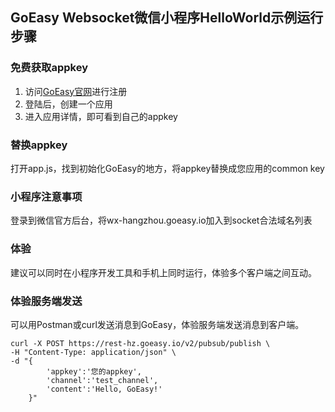 
## GoEasy Websocket微信小程序HelloWorld示例运行步骤

### 免费获取appkey
1. 访问[GoEasy官网](https://www.goeasy.io)进行注册
2. 登陆后，创建一个应用
3. 进入应用详情，即可看到自己的appkey

### 替换appkey
打开app.js，找到初始化GoEasy的地方，将appkey替换成您应用的common key


### 小程序注意事项
登录到微信官方后台，将wx-hangzhou.goeasy.io加入到socket合法域名列表

### 体验
建议可以同时在小程序开发工具和手机上同时运行，体验多个客户端之间互动。

### 体验服务端发送
可以用Postman或curl发送消息到GoEasy，体验服务端发送消息到客户端。

````shell
curl -X POST https://rest-hz.goeasy.io/v2/pubsub/publish \
-H "Content-Type: application/json" \
-d "{
        'appkey':'您的appkey',
        'channel':'test_channel',
        'content':'Hello, GoEasy!'
    }"
    
````
